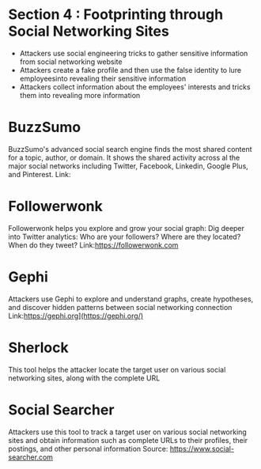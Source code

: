 # Section 4 : Footprinting through Social Networking Sites
- Attackers use social engineering tricks to gather sensitive information from social networking website
- Attackers create a fake profile and then use the false identity to lure employeesinto revealing their sensitive information
- Attackers collect information about the employees' interests and tricks them into revealing more information

# BuzzSumo
BuzzSumo's advanced social search engine finds the most shared content for a topic, author,
or domain. It shows the shared activity across al the major social networks including Twitter, 
Facebook, Linkedin, Google Plus, and Pinterest.
Link: [](https://buzzsumo.com)

# Followerwonk
Followerwonk helps you explore and grow your social graph: Dig deeper into Twitter analytics: Who are your followers? Where are they located? When do they tweet?
Link:https://followerwonk.com

# Gephi
Attackers use Gephi to explore and understand graphs, create hypotheses, and discover hidden patterns between social networking connection
Link:https://gephi.org](https://gephi.org/)

# Sherlock
This tool helps the attacker locate the target user on various social networking sites, along with the complete URL

# Social Searcher
Attackers use this tool to track a target user on various social
networking sites and obtain information such as complete URLs to their profiles, their postings, and other personal information
Source: https://www.social-searcher.com
